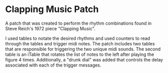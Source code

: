 # Clapping Music Patch 
A patch that was created to perform the rhythm combinations found in Steve Reich's 1972 piece "Clapping Music".

I used tables to notate the desired rhythms and used counters to read through the tables and trigger midi notes. The patch includes two tables that are responsible for triggering the two unique midi sounds. The second table is an iTable that rotates the list of notes to the left after playing the figure 4 times. Additionally, a "drunk dial" was added that controls the delay associated with each of the trigger messages.
